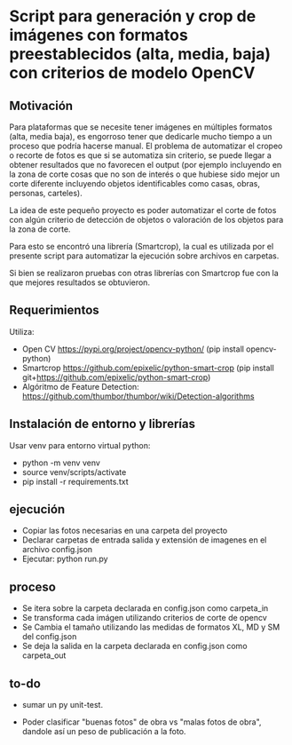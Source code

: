 
# Script para generación y crop de imágenes con formatos preestablecidos (alta, media, baja) con criterios de modelo OpenCV


## Motivación

Para plataformas que se necesite tener imágenes en múltiples formatos (alta, media baja), es engorroso tener que dedicarle mucho tiempo a un proceso que podría hacerse manual. El problema de automatizar el cropeo o recorte de fotos es que si se automatiza sin criterio, se puede llegar a obtener resultados que no favorecen el output (por ejemplo incluyendo en la zona de corte cosas que no son de interés o que hubiese sido mejor un corte diferente incluyendo objetos identificables como casas, obras, personas, carteles). 

La idea de este pequeño proyecto es poder automatizar el corte de fotos con algún criterio de detección de objetos o valoración de los objetos para la zona de corte.

Para esto se encontró una librería (Smartcrop), la cual es utilizada por el presente script para automatizar la ejecución sobre archivos en carpetas.

Si bien se realizaron pruebas con otras librerías con Smartcrop fue con la que mejores resultados se obtuvieron.

## Requerimientos

Utiliza: 

* Open CV https://pypi.org/project/opencv-python/ (pip install opencv-python)
* Smartcrop https://github.com/epixelic/python-smart-crop (pip install git+https://github.com/epixelic/python-smart-crop)
* Algóritmo de Feature Detection: https://github.com/thumbor/thumbor/wiki/Detection-algorithms

## Instalación de entorno y librerías

Usar venv para entorno virtual python:
- python -m venv venv
- source venv/scripts/activate
- pip install -r requirements.txt

## ejecución

- Copiar las fotos necesarias en una carpeta del proyecto
- Declarar carpetas de entrada salida y extensión de imagenes en el archivo config.json
- Ejecutar: python run.py

## proceso

- Se itera sobre la carpeta declarada en config.json como carpeta_in
- Se transforma cada imágen utilizando criterios de corte de opencv
- Se Cambia el tamaño utilizando las medidas de formatos XL, MD y SM del config.json
- Se deja la salida en la carpeta declarada en config.json como carpeta_out

## to-do

* sumar un py unit-test.

* Poder clasificar "buenas fotos" de obra vs "malas fotos de obra", dandole así un peso de publicación a la foto.
